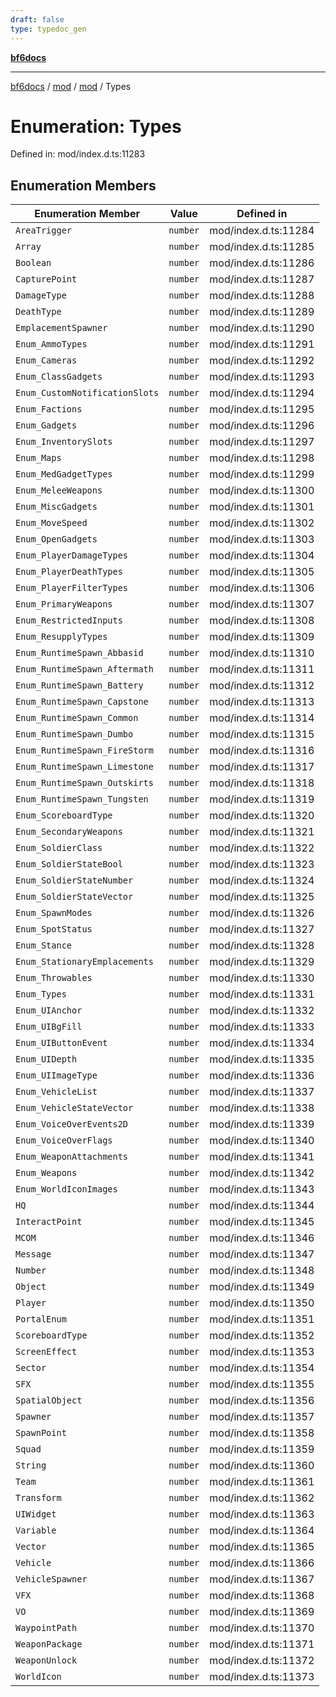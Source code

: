 ```yaml
---
draft: false
type: typedoc_gen
---
```


[**bf6docs**](../../../_index.md)

***

[bf6docs](../../../_index.md) / [mod](../../_index.md) / [mod](../_index.md) / Types

# Enumeration: Types

Defined in: mod/index.d.ts:11283

## Enumeration Members

| Enumeration Member | Value | Defined in |
| ------ | ------ | ------ |
| <a id="areatrigger"></a> `AreaTrigger` | `number` | mod/index.d.ts:11284 |
| <a id="array"></a> `Array` | `number` | mod/index.d.ts:11285 |
| <a id="boolean"></a> `Boolean` | `number` | mod/index.d.ts:11286 |
| <a id="capturepoint"></a> `CapturePoint` | `number` | mod/index.d.ts:11287 |
| <a id="damagetype"></a> `DamageType` | `number` | mod/index.d.ts:11288 |
| <a id="deathtype"></a> `DeathType` | `number` | mod/index.d.ts:11289 |
| <a id="emplacementspawner"></a> `EmplacementSpawner` | `number` | mod/index.d.ts:11290 |
| <a id="enum_ammotypes"></a> `Enum_AmmoTypes` | `number` | mod/index.d.ts:11291 |
| <a id="enum_cameras"></a> `Enum_Cameras` | `number` | mod/index.d.ts:11292 |
| <a id="enum_classgadgets"></a> `Enum_ClassGadgets` | `number` | mod/index.d.ts:11293 |
| <a id="enum_customnotificationslots"></a> `Enum_CustomNotificationSlots` | `number` | mod/index.d.ts:11294 |
| <a id="enum_factions"></a> `Enum_Factions` | `number` | mod/index.d.ts:11295 |
| <a id="enum_gadgets"></a> `Enum_Gadgets` | `number` | mod/index.d.ts:11296 |
| <a id="enum_inventoryslots"></a> `Enum_InventorySlots` | `number` | mod/index.d.ts:11297 |
| <a id="enum_maps"></a> `Enum_Maps` | `number` | mod/index.d.ts:11298 |
| <a id="enum_medgadgettypes"></a> `Enum_MedGadgetTypes` | `number` | mod/index.d.ts:11299 |
| <a id="enum_meleeweapons"></a> `Enum_MeleeWeapons` | `number` | mod/index.d.ts:11300 |
| <a id="enum_miscgadgets"></a> `Enum_MiscGadgets` | `number` | mod/index.d.ts:11301 |
| <a id="enum_movespeed"></a> `Enum_MoveSpeed` | `number` | mod/index.d.ts:11302 |
| <a id="enum_opengadgets"></a> `Enum_OpenGadgets` | `number` | mod/index.d.ts:11303 |
| <a id="enum_playerdamagetypes"></a> `Enum_PlayerDamageTypes` | `number` | mod/index.d.ts:11304 |
| <a id="enum_playerdeathtypes"></a> `Enum_PlayerDeathTypes` | `number` | mod/index.d.ts:11305 |
| <a id="enum_playerfiltertypes"></a> `Enum_PlayerFilterTypes` | `number` | mod/index.d.ts:11306 |
| <a id="enum_primaryweapons"></a> `Enum_PrimaryWeapons` | `number` | mod/index.d.ts:11307 |
| <a id="enum_restrictedinputs"></a> `Enum_RestrictedInputs` | `number` | mod/index.d.ts:11308 |
| <a id="enum_resupplytypes"></a> `Enum_ResupplyTypes` | `number` | mod/index.d.ts:11309 |
| <a id="enum_runtimespawn_abbasid"></a> `Enum_RuntimeSpawn_Abbasid` | `number` | mod/index.d.ts:11310 |
| <a id="enum_runtimespawn_aftermath"></a> `Enum_RuntimeSpawn_Aftermath` | `number` | mod/index.d.ts:11311 |
| <a id="enum_runtimespawn_battery"></a> `Enum_RuntimeSpawn_Battery` | `number` | mod/index.d.ts:11312 |
| <a id="enum_runtimespawn_capstone"></a> `Enum_RuntimeSpawn_Capstone` | `number` | mod/index.d.ts:11313 |
| <a id="enum_runtimespawn_common"></a> `Enum_RuntimeSpawn_Common` | `number` | mod/index.d.ts:11314 |
| <a id="enum_runtimespawn_dumbo"></a> `Enum_RuntimeSpawn_Dumbo` | `number` | mod/index.d.ts:11315 |
| <a id="enum_runtimespawn_firestorm"></a> `Enum_RuntimeSpawn_FireStorm` | `number` | mod/index.d.ts:11316 |
| <a id="enum_runtimespawn_limestone"></a> `Enum_RuntimeSpawn_Limestone` | `number` | mod/index.d.ts:11317 |
| <a id="enum_runtimespawn_outskirts"></a> `Enum_RuntimeSpawn_Outskirts` | `number` | mod/index.d.ts:11318 |
| <a id="enum_runtimespawn_tungsten"></a> `Enum_RuntimeSpawn_Tungsten` | `number` | mod/index.d.ts:11319 |
| <a id="enum_scoreboardtype"></a> `Enum_ScoreboardType` | `number` | mod/index.d.ts:11320 |
| <a id="enum_secondaryweapons"></a> `Enum_SecondaryWeapons` | `number` | mod/index.d.ts:11321 |
| <a id="enum_soldierclass"></a> `Enum_SoldierClass` | `number` | mod/index.d.ts:11322 |
| <a id="enum_soldierstatebool"></a> `Enum_SoldierStateBool` | `number` | mod/index.d.ts:11323 |
| <a id="enum_soldierstatenumber"></a> `Enum_SoldierStateNumber` | `number` | mod/index.d.ts:11324 |
| <a id="enum_soldierstatevector"></a> `Enum_SoldierStateVector` | `number` | mod/index.d.ts:11325 |
| <a id="enum_spawnmodes"></a> `Enum_SpawnModes` | `number` | mod/index.d.ts:11326 |
| <a id="enum_spotstatus"></a> `Enum_SpotStatus` | `number` | mod/index.d.ts:11327 |
| <a id="enum_stance"></a> `Enum_Stance` | `number` | mod/index.d.ts:11328 |
| <a id="enum_stationaryemplacements"></a> `Enum_StationaryEmplacements` | `number` | mod/index.d.ts:11329 |
| <a id="enum_throwables"></a> `Enum_Throwables` | `number` | mod/index.d.ts:11330 |
| <a id="enum_types"></a> `Enum_Types` | `number` | mod/index.d.ts:11331 |
| <a id="enum_uianchor"></a> `Enum_UIAnchor` | `number` | mod/index.d.ts:11332 |
| <a id="enum_uibgfill"></a> `Enum_UIBgFill` | `number` | mod/index.d.ts:11333 |
| <a id="enum_uibuttonevent"></a> `Enum_UIButtonEvent` | `number` | mod/index.d.ts:11334 |
| <a id="enum_uidepth"></a> `Enum_UIDepth` | `number` | mod/index.d.ts:11335 |
| <a id="enum_uiimagetype"></a> `Enum_UIImageType` | `number` | mod/index.d.ts:11336 |
| <a id="enum_vehiclelist"></a> `Enum_VehicleList` | `number` | mod/index.d.ts:11337 |
| <a id="enum_vehiclestatevector"></a> `Enum_VehicleStateVector` | `number` | mod/index.d.ts:11338 |
| <a id="enum_voiceoverevents2d"></a> `Enum_VoiceOverEvents2D` | `number` | mod/index.d.ts:11339 |
| <a id="enum_voiceoverflags"></a> `Enum_VoiceOverFlags` | `number` | mod/index.d.ts:11340 |
| <a id="enum_weaponattachments"></a> `Enum_WeaponAttachments` | `number` | mod/index.d.ts:11341 |
| <a id="enum_weapons"></a> `Enum_Weapons` | `number` | mod/index.d.ts:11342 |
| <a id="enum_worldiconimages"></a> `Enum_WorldIconImages` | `number` | mod/index.d.ts:11343 |
| <a id="hq"></a> `HQ` | `number` | mod/index.d.ts:11344 |
| <a id="interactpoint"></a> `InteractPoint` | `number` | mod/index.d.ts:11345 |
| <a id="mcom"></a> `MCOM` | `number` | mod/index.d.ts:11346 |
| <a id="message"></a> `Message` | `number` | mod/index.d.ts:11347 |
| <a id="number"></a> `Number` | `number` | mod/index.d.ts:11348 |
| <a id="object"></a> `Object` | `number` | mod/index.d.ts:11349 |
| <a id="player"></a> `Player` | `number` | mod/index.d.ts:11350 |
| <a id="portalenum"></a> `PortalEnum` | `number` | mod/index.d.ts:11351 |
| <a id="scoreboardtype"></a> `ScoreboardType` | `number` | mod/index.d.ts:11352 |
| <a id="screeneffect"></a> `ScreenEffect` | `number` | mod/index.d.ts:11353 |
| <a id="sector"></a> `Sector` | `number` | mod/index.d.ts:11354 |
| <a id="sfx"></a> `SFX` | `number` | mod/index.d.ts:11355 |
| <a id="spatialobject"></a> `SpatialObject` | `number` | mod/index.d.ts:11356 |
| <a id="spawner"></a> `Spawner` | `number` | mod/index.d.ts:11357 |
| <a id="spawnpoint"></a> `SpawnPoint` | `number` | mod/index.d.ts:11358 |
| <a id="squad"></a> `Squad` | `number` | mod/index.d.ts:11359 |
| <a id="string"></a> `String` | `number` | mod/index.d.ts:11360 |
| <a id="team"></a> `Team` | `number` | mod/index.d.ts:11361 |
| <a id="transform"></a> `Transform` | `number` | mod/index.d.ts:11362 |
| <a id="uiwidget"></a> `UIWidget` | `number` | mod/index.d.ts:11363 |
| <a id="variable"></a> `Variable` | `number` | mod/index.d.ts:11364 |
| <a id="vector"></a> `Vector` | `number` | mod/index.d.ts:11365 |
| <a id="vehicle"></a> `Vehicle` | `number` | mod/index.d.ts:11366 |
| <a id="vehiclespawner"></a> `VehicleSpawner` | `number` | mod/index.d.ts:11367 |
| <a id="vfx"></a> `VFX` | `number` | mod/index.d.ts:11368 |
| <a id="vo"></a> `VO` | `number` | mod/index.d.ts:11369 |
| <a id="waypointpath"></a> `WaypointPath` | `number` | mod/index.d.ts:11370 |
| <a id="weaponpackage"></a> `WeaponPackage` | `number` | mod/index.d.ts:11371 |
| <a id="weaponunlock"></a> `WeaponUnlock` | `number` | mod/index.d.ts:11372 |
| <a id="worldicon"></a> `WorldIcon` | `number` | mod/index.d.ts:11373 |

